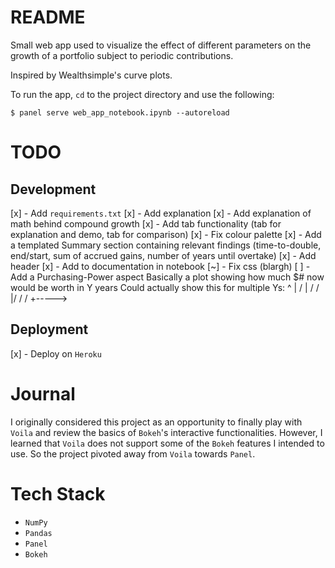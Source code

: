 # README
Small web app used to visualize the effect of different parameters on the 
growth of a portfolio subject to periodic contributions.

Inspired by Wealthsimple's curve plots.

To run the app, `cd` to the project directory and use the following:

`$ panel serve web_app_notebook.ipynb --autoreload`

# TODO
## Development
[x] - Add `requirements.txt`
[x] - Add explanation
[x] - Add explanation of math behind compound growth
[x] - Add tab functionality (tab for explanation and demo, tab for comparison)
[x] - Fix colour palette
[x] - Add a templated Summary section containing relevant findings (time-to-double, end/start, sum of accrued gains, number of years until overtake)
[x] - Add header
[x] - Add to documentation in notebook
[~] - Fix css (blargh)
[ ] - Add a Purchasing-Power aspect
    Basically a plot showing how much $# now would be worth in Y years
        Could actually show this for multiple Ys:
        ^
        |  /
        | / /
        |/ / /
        +----->

## Deployment
[x] - Deploy on `Heroku`

# Journal
I originally considered this project as an opportunity to finally play with `Voila` and review the basics of `Bokeh`'s interactive functionalities. However, I learned that `Voila` does not support some of the `Bokeh` features I intended to use. So the project pivoted away from `Voila` towards `Panel`.

# Tech Stack
- `NumPy`
- `Pandas`
- `Panel`
- `Bokeh`